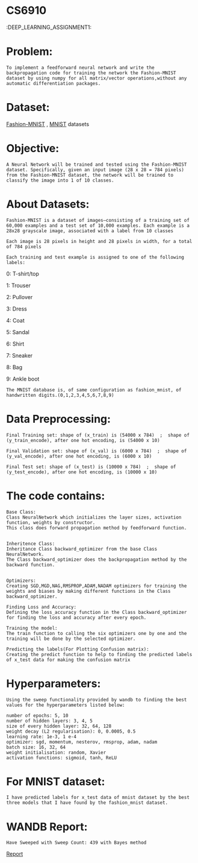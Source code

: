# CS6910
:DEEP_LEARNING_ASSIGNMENT1:

# Problem:
    To implement a feedforward neural network and write the backpropagation code for training the network the Fashion-MNIST dataset by using numpy for all matrix/vector operations,without any automatic differentiation packages.

# Dataset: 
[Fashion-MNIST](https://www.kaggle.com/datasets/zalando-research/fashionmnist) , [MNIST](https://www.kaggle.com/datasets/hojjatk/mnist-dataset) datasets

# Objective: 
    A Neural Network will be trained and tested using the Fashion-MNIST dataset. Specifically, given an input image (28 x 28 = 784 pixels) from the Fashion-MNIST dataset, the network will be trained to classify the image into 1 of 10 classes.

# About Datasets: 
    Fashion-MNIST is a dataset of images—consisting of a training set of 60,000 examples and a test set of 10,000 examples. Each example is a 28x28 grayscale image, associated with a label from 10 classes

    Each image is 28 pixels in height and 28 pixels in width, for a total of 784 pixels

    Each training and test example is assigned to one of the following labels:

0: T-shirt/top

1: Trouser

2: Pullover

3: Dress

4: Coat

5: Sandal

6: Shirt

7: Sneaker

8: Bag

9: Ankle boot

    The MNIST database is, of same configuration as fashion_mnist, of handwritten digits.(0,1,2,3,4,5,6,7,8,9)


# Data Preprocessing:

    Final Training set: shape of (x_train) is (54000 x 784)  ;  shape of (y_train_encode), after one hot encoding, is (54000 x 10)

    Final Validation set: shape of (x_val) is (6000 x 784)  ;  shape of (y_val_encode), after one hot encoding, is (6000 x 10)
    
    Final Test set: shape of (x_test) is (10000 x 784)  ;  shape of (y_test_encode), after one hot encoding, is (10000 x 10)

# The code contains:
    Base Class:
    Class NeuralNetwork which initializes the layer sizes, activation function, weights by constructor. 
    This class does forward propagation method by feedforward function.


    Inheritence Class:
    Inheritance Class backward_optimizer from the base Class NeuralNetwork. 
    The Class backward_optimizer does the backpropagation method by the backward function.

    
    Optimizers:
    Creating SGD,MGD,NAG,RMSPROP,ADAM,NADAM optimizers for training the weights and biases by making different functions in the Class backward_optimizer. 
    
    Finding Loss and Accuracy:
    Defining the loss_accuracy function in the Class backward_optimizer for finding the loss and accuracy after every epoch.

    Training the model:
    The train function to calling the six optimizers one by one and the training will be done by the selected optimizer.

    Predicting the labels(For Plotting Confusion matrix):
    Creating the predict function to help to finding the predicted labels of x_test data for making the confusion matrix

# Hyperparameters:
    Using the sweep functionality provided by wandb to finding the best values for the hyperparameters listed below:

    number of epochs: 5, 10
    number of hidden layers: 3, 4, 5
    size of every hidden layer: 32, 64, 128
    weight decay (L2 regularisation): 0, 0.0005, 0.5
    learning rate: 1e-3, 1 e-4
    optimizer: sgd, momentum, nesterov, rmsprop, adam, nadam
    batch size: 16, 32, 64
    weight initialisation: random, Xavier
    activation functions: sigmoid, tanh, ReLU
    
# For MNIST dataset:
    I have predicted labels for x_test data of mnist dataset by the best three models that I have found by the fashion_mnist dataset.
    
# WANDB Report:
    Have Sweeped with Sweep Count: 439 with Bayes method
[Report](https://wandb.ai/parthasakhapaul/Deep_leraning_A1/reports/MA23M016-PARTHA-SAKHA-PAUL-CS6910-Assignment-1--Vmlldzo3MTgwMjIz)
